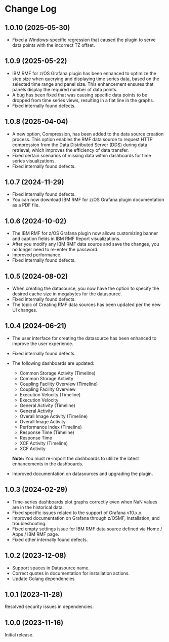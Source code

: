 # Change Log

## 1.0.10 (2025-05-30)

- Fixed a Windows-specific regression that caused the plugin to serve data points with the incorrect TZ offset.

## 1.0.9 (2025-05-22)

- IBM RMF for z/OS Grafana plugin has been enhanced to optimize the step size when querying and displaying time series data, based on the selected time range and panel size. This enhancement ensures that panels display the required number of data points.
- A bug has been fixed that was causing specific data points to be dropped from time series views, resulting in a flat line in the graphs.
- Fixed internally found defects.

## 1.0.8 (2025-04-04)

- A new option, Compression, has been added to the data source creation process. This option enables the RMF data source to request HTTP compression from the Data Distributed Server (DDS) during data retrieval, which improves the efficiency of data transfer.
- Fixed certain scenarios of missing data within dashboards for time series visualizations.
- Fixed internally found defects.

## 1.0.7 (2024-11-29)

- Fixed internally found defects.
- You can now download IBM RMF for z/OS Grafana plugin documentation as a PDF file.

## 1.0.6 (2024-10-02)

- The IBM RMF for z/OS Grafana plugin now allows customizing banner and caption fields in IBM RMF Report visualizations.
- After you modify any IBM RMF data source and save the changes, you no longer need to re-enter the password.
- Improved performance.
- Fixed internally found defects.

## 1.0.5 (2024-08-02)

- When creating the datasource, you now have the option to specify the desired cache size in megabytes for the datasource.
- Fixed internally found defects.
- The topic of Creating RMF data sources has been updated per the new UI changes.

## 1.0.4 (2024-06-21)

- The user interface for creating the datasource has been enhanced to improve the user experience.
- Fixed internally found defects.
- The following dashboards are updated:
	- Common Storage Activity (Timeline)
	- Common Storage Activity
	- Coupling Facility Overview (Timeline)
	- Coupling Facility Overview
	- Execution Velocity (Timeline)
	- Execution Velocity
	- General Activity (Timeline)
	- General Activity
	- Overall Image Activity (Timeline)
	- Overall Image Activity
	- Performance Index (Timeline)
	- Response Time (Timeline)
	- Response Time
	- XCF Activity (Timeline)
	- XCF Activity  
	
	**Note:** You must re-import the dashboards to utilize the latest enhancements in the dashboards.
- Improved documentation on datasources and upgrading the plugin.

## 1.0.3 (2024-02-29)

- Time-series dashboards plot graphs correctly even when NaN values are in the historical data.
- Fixed specific issues related to the support of Grafana v10.x.x.
- Improved documentation on Grafana through z/OSMF, installation, and troubleshooting.
- Fixed empty settings issue for IBM RMF data source defined via Home / Apps / IBM RMF page.
- Fixed other internally found defects.

## 1.0.2 (2023-12-08)

- Support spaces in Datasource name.
- Correct quotes in documentation for installation actions.
- Update Golang dependencies.

## 1.0.1 (2023-11-28)

Resolved security issues in dependencies.

## 1.0.0 (2023-11-16)

Initial release.
